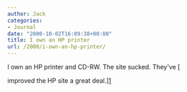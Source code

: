 ```yaml
---
author: Jack
categories:
- Journal
date: "2000-10-02T16:09:38+00:00"
title: I own an HP printer
url: /2000/i-own-an-hp-printer/
---
```


I own an HP printer and CD-RW. The site sucked. They've [
  

  
improved the HP site a great deal.][1]

 [1]: http://www.hp.com/country/us/eng/prodserv.htm